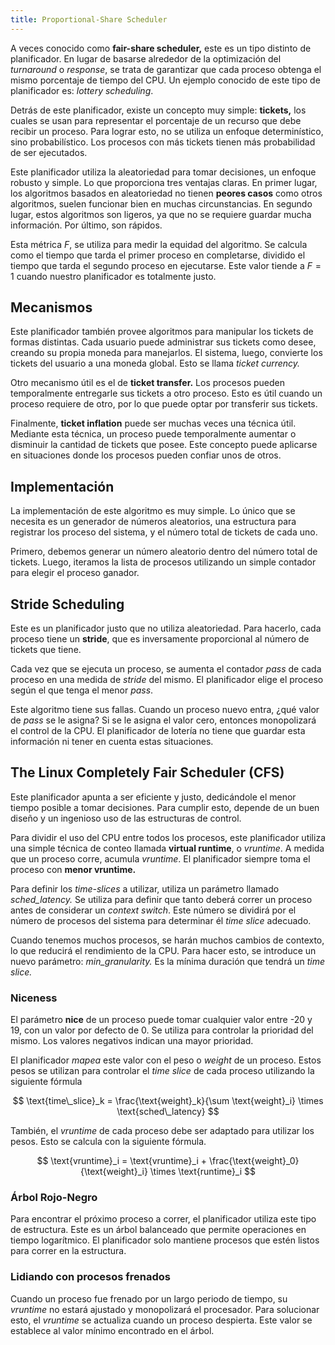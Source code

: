 ```yaml
---
title: Proportional-Share Scheduler
---
```


A veces conocido como **fair-share scheduler,** este es un tipo distinto de planificador. En lugar de basarse alrededor de la optimización del *turnaround* o *response*, se trata de garantizar que cada proceso obtenga el mismo porcentaje de tiempo del CPU. Un ejemplo conocido de este tipo de planificador es: *lottery scheduling*.

Detrás de este planificador, existe un concepto muy simple: **tickets,** los cuales se usan para representar el porcentaje de un recurso que debe recibir un proceso. Para lograr esto, no se utiliza un enfoque determinístico, sino probabilístico. Los procesos con más tickets tienen más probabilidad de ser ejecutados.

Este planificador utiliza la aleatoriedad para tomar decisiones, un enfoque robusto y simple. Lo que proporciona tres ventajas claras. En primer lugar, los algoritmos basados en aleatoriedad no tienen **peores casos** como otros algoritmos, suelen funcionar bien en muchas circunstancias. En segundo lugar, estos algoritmos son ligeros, ya que no se requiere guardar mucha información. Por último, son rápidos.

Esta métrica $F$, se utiliza para medir la equidad del algoritmo. Se calcula como el tiempo que tarda el primer proceso en completarse, dividido el tiempo que tarda el segundo proceso en ejecutarse. Este valor tiende a $F=1$ cuando nuestro planificador es totalmente justo.

## Mecanismos

Este planificador también provee algoritmos para manipular los tickets de formas distintas. Cada usuario puede administrar sus tickets como desee, creando su propia moneda para manejarlos. El sistema, luego, convierte los tickets del usuario a una moneda global. Esto se llama *ticket currency.*

Otro mecanismo útil es el de **ticket transfer.** Los procesos pueden temporalmente entregarle sus tickets a otro proceso. Esto es útil cuando un proceso requiere de otro, por lo que puede optar por transferir sus tickets.

Finalmente, **ticket inflation** puede ser muchas veces una técnica útil. Mediante esta técnica, un proceso puede temporalmente aumentar o disminuir la cantidad de tickets que posee. Este concepto puede aplicarse en situaciones donde los procesos pueden confiar unos de otros.

## Implementación

La implementación de este algoritmo es muy simple. Lo único que se necesita es un generador de números aleatorios, una estructura para registrar los proceso del sistema, y el número total de tickets de cada uno.

Primero, debemos generar un número aleatorio dentro del número total de tickets. Luego, iteramos la lista de procesos utilizando un simple contador para elegir el proceso ganador.

## Stride Scheduling

Este es un planificador justo que no utiliza aleatoriedad. Para hacerlo, cada proceso tiene un **stride**, que es inversamente proporcional al número de tickets que tiene.

Cada vez que se ejecuta un proceso, se aumenta el contador *pass* de cada proceso en una medida de *stride* del mismo. El planificador elige el proceso según el que tenga el menor *pass*.

Este algoritmo tiene sus fallas. Cuando un proceso nuevo entra, ¿qué valor de *pass* se le asigna? Si se le asigna el valor cero, entonces monopolizará el control de la CPU. El planificador de lotería no tiene que guardar esta información ni tener en cuenta estas situaciones.

## The Linux Completely Fair Scheduler (CFS)

Este planificador apunta a ser eficiente y justo, dedicándole el menor tiempo posible a tomar decisiones. Para cumplir esto, depende de un buen diseño y un ingenioso uso de las estructuras de control.

Para dividir el uso del CPU entre todos los procesos, este planificador utiliza una simple técnica de conteo llamada **virtual runtime**, o *vruntime*. A medida que un proceso corre, acumula *vruntime*. El planificador siempre toma el proceso con **menor vruntime.**

Para definir los *time-slices* a utilizar, utiliza un parámetro llamado *sched_latency.* Se utiliza para definir que tanto deberá correr un proceso antes de considerar un *context switch*. Este número se dividirá por el número de procesos del sistema para determinar él *time slice* adecuado.

Cuando tenemos muchos procesos, se harán muchos cambios de contexto, lo que reducirá el rendimiento de la CPU. Para hacer esto, se introduce un nuevo parámetro: *min_granularity.* Es la mínima duración que tendrá un *time slice.*

### Niceness

El parámetro **nice** de un proceso puede tomar cualquier valor entre -20 y 19, con un valor por defecto de 0. Se utiliza para controlar la prioridad del mismo. Los valores negativos indican una mayor prioridad.

El planificador *mapea* este valor con el peso o *weight* de un proceso. Estos pesos se utilizan para controlar el *time slice* de cada proceso utilizando la siguiente fórmula

$$
\text{time\_slice}_k = \frac{\text{weight}_k}{\sum \text{weight}_i} \times \text{sched\_latency}
$$

También, el *vruntime* de cada proceso debe ser adaptado para utilizar los pesos. Esto se calcula con la siguiente fórmula.

$$
\text{vruntime}_i = \text{vruntime}_i + \frac{\text{weight}_0}{\text{weight}_i} \times \text{runtime}_i
$$

### Árbol Rojo-Negro

Para encontrar el próximo proceso a correr, el planificador utiliza este tipo de estructura. Este es un árbol balanceado que permite operaciones en tiempo logarítmico. El planificador solo mantiene procesos que estén listos para correr en la estructura.

### Lidiando con procesos frenados

Cuando un proceso fue frenado por un largo periodo de tiempo, su *vruntime* no estará ajustado y monopolizará el procesador. Para solucionar esto, el *vruntime* se actualiza cuando un proceso despierta. Este valor se establece al valor mínimo encontrado en el árbol.
